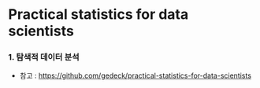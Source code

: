 # Practical statistics for data scientists

### 1. 탐색적 데이터 분석

- 참고 : https://github.com/gedeck/practical-statistics-for-data-scientists
